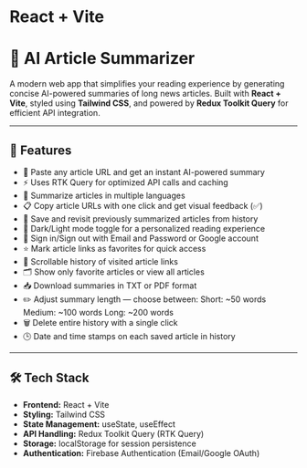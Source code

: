 # React + Vite
# 🧠 AI Article Summarizer

A modern web app that simplifies your reading experience by generating concise AI-powered summaries of long news articles. Built with **React + Vite**, styled using **Tailwind CSS**, and powered by **Redux Toolkit Query** for efficient API integration.

---

## 🚀 Features

- 🔗 Paste any article URL and get an instant AI-powered summary
- ⚡ Uses RTK Query for optimized API calls and caching
- 📖 Summarize articles in multiple languages
- 📋 Copy article URLs with one click and get visual feedback (✅)
- 💾 Save and revisit previously summarized articles from history
- 🌙 Dark/Light mode toggle for a personalized reading experience
- 🔐 Sign in/Sign out with Email and Password or Google account
- ⭐ Mark article links as favorites for quick access
- 📜 Scrollable history of visited article links
- 🗂️ Show only favorite articles or view all articles
- 📥 Download summaries in TXT or PDF format
- ✏️ Adjust summary length — choose between:
        Short: ~50 words
        Medium: ~100 words
        Long: ~200 words
- 🗑️ Delete entire history with a single click
- 🕒 Date and time stamps on each saved article in history

---

## 🛠️ Tech Stack

- **Frontend:** React + Vite
- **Styling:** Tailwind CSS
- **State Management:** useState, useEffect
- **API Handling:** Redux Toolkit Query (RTK Query)
- **Storage:** localStorage for session persistence
- **Authentication:** Firebase Authentication (Email/Google OAuth)



